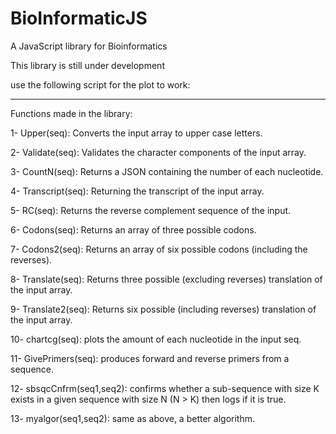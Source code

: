 # BioInformaticJS
A JavaScript library for Bioinformatics

This library is still under development

use the following script for the plot to work:
<script src='https://cdn.plot.ly/plotly-latest.min.js'></script>
----------------------------------------------------------------------------------------------

Functions made in the library:

1- Upper(seq): Converts the input array to upper case letters.

2- Validate(seq): Validates the character components of the input array.

3- CountN(seq): Returns a JSON containing the number of each nucleotide.

4- Transcript(seq): Returning the transcript of the input array.

5- RC(seq): Returns the reverse complement sequence of the input.

6- Codons(seq): Returns an array of three possible codons.

7- Codons2(seq): Returns an array of six possible codons (including the reverses).

8- Translate(seq): Returns three possible (excluding reverses) translation of the input array.

9- Translate2(seq): Returns six possible (including reverses) translation of the input array.

10- chartcg(seq): plots the amount of each nucleotide in the input seq.

11- GivePrimers(seq): produces forward and reverse primers from a sequence.

12- sbsqcCnfrm(seq1,seq2): confirms whether a sub-sequence with size K exists in a given sequence with size N (N > K) then logs if it is true.

13- myalgor(seq1,seq2): same as above, a better algorithm.
